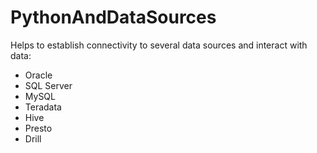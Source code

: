 # PythonAndDataSources
Helps to establish connectivity to several data sources and interact with data:

  * Oracle
  * SQL Server
  * MySQL
  * Teradata
  * Hive
  * Presto
  * Drill

